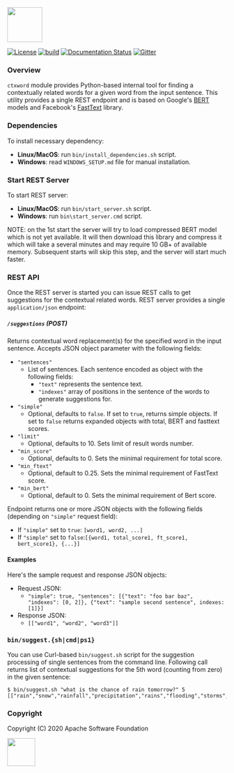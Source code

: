 <!--
 Licensed to the Apache Software Foundation (ASF) under one or more
 contributor license agreements.  See the NOTICE file distributed with
 this work for additional information regarding copyright ownership.
 The ASF licenses this file to You under the Apache License, Version 2.0
 (the "License"); you may not use this file except in compliance with
 the License.  You may obtain a copy of the License at

      http://www.apache.org/licenses/LICENSE-2.0

 Unless required by applicable law or agreed to in writing, software
 distributed under the License is distributed on an "AS IS" BASIS,
 WITHOUT WARRANTIES OR CONDITIONS OF ANY KIND, either express or implied.
 See the License for the specific language governing permissions and
 limitations under the License.
-->

<img src="https://nlpcraft.apache.org/images/nlpcraft_logo_black.gif" height="80px" alt="">
<br>

[![License](https://img.shields.io/badge/license-Apache%202-blue.svg)](https://raw.githubusercontent.com/apache/opennlp/master/LICENSE)
[![build](https://github.com/apache/incubator-nlpcraft/workflows/build/badge.svg)](https://github.com/apache/incubator-nlpcraft/actions)
[![Documentation Status](https://img.shields.io/:docs-latest-green.svg)](https://nlpcraft.apache.org/docs.html)
[![Gitter](https://badges.gitter.im/apache-nlpcraft/community.svg)](https://gitter.im/apache-nlpcraft/community)

### Overview
`ctxword` module provides Python-based internal tool for finding a contextually related words for a given word from the
input sentence. This utility provides a single REST endpoint and is based on Google's [BERT](https://github.com/google-research/bert) 
models and Facebook's [FastText](https://fasttext.cc/) library.

### Dependencies
To install necessary dependency:
 * **Linux/MacOS**: run `bin/install_dependencies.sh` script.  
 * **Windows**: read `WINDOWS_SETUP.md` file for manual installation.

### Start REST Server
To start REST server:
 * **Linux/MacOS**: run `bin/start_server.sh` script.  
 * **Windows**: run `bin\start_server.cmd` script.
 
NOTE: on the 1st start the server will try to load compressed BERT model which is not yet available. It will
then download this library and compress it which will take a several minutes and may require 10 GB+ of 
available memory. Subsequent starts will skip this step, and the server will start much faster.

### REST API
Once the REST server is started you can issue REST calls to get suggestions for the contextual related words.
REST server provides a single `application/json` endpoint:
 
##### `/suggestions` (POST)
Returns contextual word replacement(s) for the specified word in the input sentence. Accepts JSON object parameter 
with the following fields:
 * `"sentences"`
   - List of sentences. Each sentence encoded as object with the following fields:
     - `"text"` represents the sentence text.
     - `"indexes"` array of positions in the sentence of the words to generate suggestions for.  
 * `"simple"` 
   - Optional, defaults to `false`. If set to `true`, returns simple objects. If set to `false` returns
   expanded objects with total, BERT and fasttext scores.  
 * `"limit"` 
   - Optional, defaults to 10. Sets limit of result words number. 
 * `"min_score"` 
   - Optional, defaults to 0. Sets the minimal requirement for total score.
 * `"min_ftext"` 
   - Optional, default to 0.25. Sets the minimal requirement of FastText score.  
*  `"min_bert"` 
   - Optional, default to 0. Sets the minimal requirement of Bert score.
     
Endpoint returns one or more JSON objects with the following fields (depending on `"simple"` request field):
 * If `"simple"` set to `true`: `[word1, word2, ...]`
 * If `"simple"` set to `false`:`[{word1, total_score1, ft_score1, bert_score1}, {...}]`

#### Examples
Here's the sample request and response JSON objects:
 * Request JSON: 
   - ``"simple": true, "sentences": [{"text": "foo bar baz", "indexes": [0, 2]}, {"text": "sample second sentence", indexes:[1]}]``
 * Response JSON:
   - `[["word1", "word2", "word3"]]`
 
### `bin/suggest.{sh|cmd|ps1}`
You can use Curl-based `bin/suggest.sh` script for the suggestion processing of single sentences from the command line.
Following call returns list of contextual suggestions for the 5th word (counting from zero) in the given sentence: 

```
$ bin/suggest.sh "what is the chance of rain tomorrow?" 5
[["rain","snow","rainfall","precipitation","rains","flooding","storms","raining","sunshine","showers"]]
```                                     

### Copyright
Copyright (C) 2020 Apache Software Foundation

<img src="https://www.apache.org/img/ASF20thAnniversary.jpg" height="64px">
